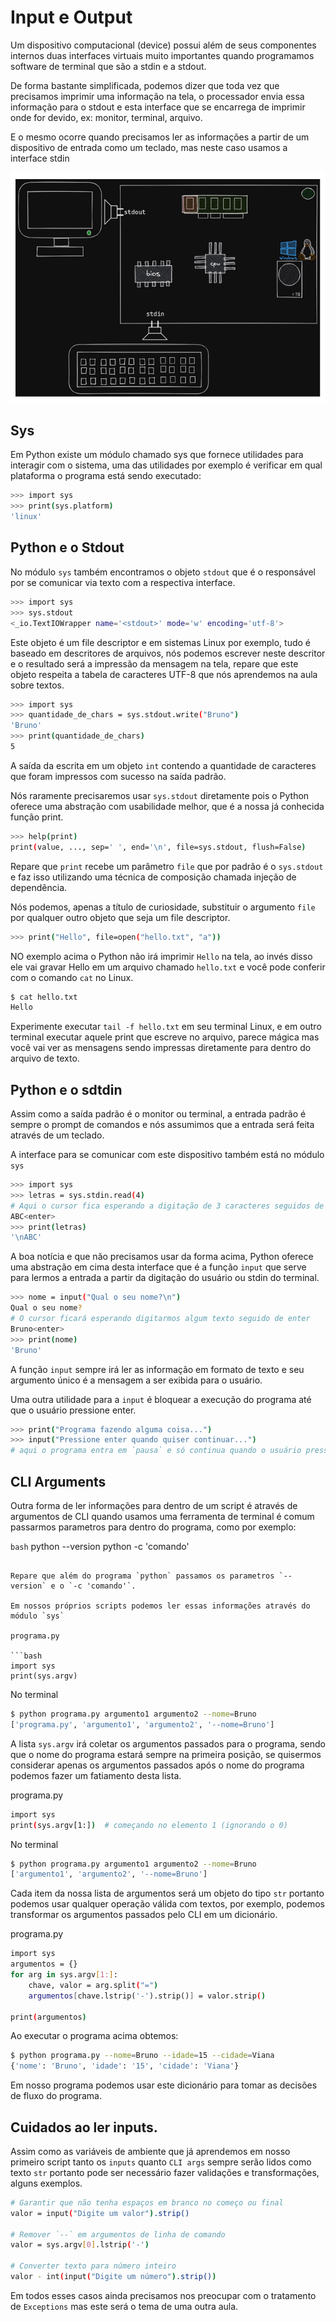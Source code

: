 # Input e Output

Um dispositivo computacional (device) possui além de seus componentes internos duas interfaces virtuais muito importantes quando programamos software de terminal que são a stdin e a stdout.

De forma bastante simplificada, podemos dizer que toda vez que precisamos imprimir uma informação na tela, o processador envia essa informação para o stdout e esta interface que se encarrega de imprimir onde for devido, ex: monitor, terminal, arquivo.

E o mesmo ocorre quando precisamos ler as informações a partir de um dispositivo de entrada como um teclado, mas neste caso usamos a interface stdin

![Input-Output](/Docs/img/input-output.png)

## Sys

Em Python existe um módulo chamado sys que fornece utilidades para interagir com o sistema, uma das utilidades por exemplo é verificar em qual plataforma o programa está sendo executado:
```bash
>>> import sys
>>> print(sys.platform)
'linux'
```
## Python e o Stdout

No módulo `sys` também encontramos o objeto `stdout` que é o responsável por se comunicar via texto com a respectiva interface.
```bash
>>> import sys
>>> sys.stdout
<_io.TextIOWrapper name='<stdout>' mode='w' encoding='utf-8'>
```

Este objeto é um file descriptor e em sistemas Linux por exemplo, tudo é baseado em descritores de arquivos, nós podemos escrever neste descritor e o resultado será a impressão da mensagem na tela, repare que este objeto respeita a tabela de caracteres UTF-8 que nós aprendemos na aula sobre textos.

```bash
>>> import sys
>>> quantidade_de_chars = sys.stdout.write("Bruno")
'Bruno'
>>> print(quantidade_de_chars)
5
```
A saída da escrita em um objeto `int` contendo a quantidade de caracteres que foram impressos com sucesso na saída padrão.

Nós raramente precisaremos usar `sys.stdout` diretamente pois o Python oferece uma abstração com usabilidade melhor, que é a nossa já conhecida função print.

```bash
>>> help(print)
print(value, ..., sep=' ', end='\n', file=sys.stdout, flush=False)
```
Repare que `print` recebe um parâmetro `file` que por padrão é o `sys.stdout` e faz isso utilizando uma técnica de composição chamada injeção de dependência.

Nós podemos, apenas a título de curiosidade, substituir o argumento `file` por qualquer outro objeto que seja um file descriptor.

```bash
>>> print("Hello", file=open("hello.txt", "a"))
```

NO exemplo acima o Python não irá imprimir `Hello` na tela, ao invés disso ele vai gravar Hello em um arquivo chamado `hello.txt` e você pode conferir com o comando `cat` no Linux.

```bash
$ cat hello.txt
Hello
```
Experimente executar `tail -f hello.txt` em seu terminal Linux, e em outro terminal executar aquele print que escreve no arquivo, parece mágica mas você vai ver as mensagens sendo impressas diretamente para dentro do arquivo de texto.

## Python e o sdtdin

Assim como a saída padrão é o monitor ou terminal, a entrada padrão é sempre o prompt de comandos e nós assumimos que a entrada será feita através de um teclado.

A interface para se comunicar com este dispositivo também está no módulo `sys`

```bash
>>> import sys
>>> letras = sys.stdin.read(4)
# Aqui o cursor fica esperando a digitação de 3 caracteres seguidos de enter
ABC<enter>
>>> print(letras)
'\nABC'
```
A boa notícia e que não precisamos usar da forma acima, Python oferece uma abstração em cima desta interface que é a função `input` que serve para lermos a entrada a partir da digitação do usuário ou stdin do terminal.

```bash
>>> nome = input("Qual o seu nome?\n")
Qual o seu nome?
# O cursor ficará esperando digitarmos algum texto seguido de enter
Bruno<enter>
>>> print(nome)
'Bruno'
```

A função `input` sempre irá ler as informação em formato de texto e seu argumento único é a mensagem a ser exibida para o usuário.

Uma outra utilidade para a `input` é bloquear a execução do programa até que o usuário pressione enter.

```bash
>>> print("Programa fazendo alguma coisa...")
>>> input("Pressione enter quando quiser continuar...")
# aqui o programa entra em `pausa` e só continua quando o usuário pressionar enter
```
## CLI Arguments

Outra forma de ler informações para dentro de um script é através de argumentos de CLI quando usamos uma ferramenta de terminal é comum passarmos parametros para dentro do programa, como por exemplo:

```bash```
python --version
python -c 'comando'
```

Repare que além do programa `python` passamos os parametros `--version` e o `-c 'comando'`.

Em nossos próprios scripts podemos ler essas informações através do módulo `sys`

programa.py

```bash
import sys
print(sys.argv)
```

No terminal
```bash
$ python programa.py argumento1 argumento2 --nome=Bruno
['programa.py', 'argumento1', 'argumento2', '--nome=Bruno']
```

A lista `sys.argv` irá coletar os argumentos passados para o programa, sendo que o nome do programa estará sempre na primeira posição, se quisermos considerar apenas os argumentos passados após o nome do programa podemos fazer um fatiamento desta lista.

programa.py

```bash
import sys
print(sys.argv[1:])  # começando no elemento 1 (ignorando o 0)
```
No terminal

```bash
$ python programa.py argumento1 argumento2 --nome=Bruno
['argumento1', 'argumento2', '--nome=Bruno']
```

Cada item da nossa lista de argumentos será um objeto do tipo `str` portanto podemos usar qualquer operação válida com textos, por exemplo, podemos transformar os argumentos passados pelo CLI em um dicionário.

programa.py

```bash
import sys
argumentos = {}
for arg in sys.argv[1:]:
    chave, valor = arg.split("=")
    argumentos[chave.lstrip('-').strip()] = valor.strip()

print(argumentos)
```
Ao executar o programa acima obtemos:

```bash
$ python programa.py --nome=Bruno --idade=15 --cidade=Viana
{'nome': 'Bruno', 'idade': '15', 'cidade': 'Viana'}
```

Em nosso programa podemos usar este dicionário para tomar as decisões de fluxo do programa.

## Cuidados ao ler inputs.

Assim como as variáveis de ambiente que já aprendemos em nosso primeiro script tanto os `inputs` quanto `CLI args` sempre serão lidos como texto `str` portanto pode ser necessário fazer validações e transformações, alguns exemplos.

```bash
# Garantir que não tenha espaços em branco no começo ou final
valor = input("Digite um valor").strip()

# Remover `--` em argumentos de linha de comando
valor = sys.argv[0].lstrip('-')

# Converter texto para número inteiro
valor - int(input("Digite um número").strip())
```

Em todos esses casos ainda precisamos nos preocupar com o tratamento de `Exceptions` mas este será o tema de uma outra aula.